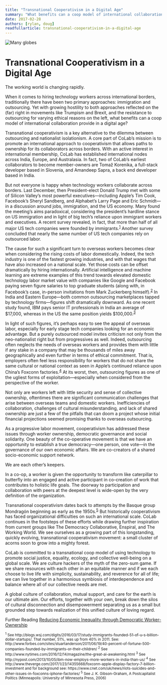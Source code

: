 ```yaml
---
title: "Transnational Cooperativism in a Digital Age"
summary: "What benefits can a coop model of international collaboration provide in a digital age?"
date: 2017-02-28
authors: [rylan, doug]
readfullarticle: transnational-cooperativism-in-a-digital-age
---
```

<img src="/assets/img/blog/transnational-cooperativism.png" class="center-element" alt="Many globes" />

# Transnational Cooperativism in a Digital Age

The working world is changing rapidly.

When it comes to hiring technology workers across international borders, traditionally there have been two primary approaches: immigration and outsourcing. Yet with growing hostility to both approaches reflected on the (far) right in movements like Trumpism and Brexit, and the resistance to outsourcing for varying ethical reasons on the left, what benefits can a coop model of international collaboration provide in a digital age?

Transnational cooperativism is a key alternative to the dilemma between outsourcing and nationalist isolationism. A core part of CoLab’s mission is to promote an international approach to cooperativism that allows paths to ownership for its collaborators across borders. With an active interest in international membership, CoLab has established international nodes across India, Europe, and Australasia. In fact, two of CoLab’s earliest collaborators to become member-owners are Tomaž Korenika, a full-stack developer based in Slovenia, and Amandeep Sapra, a back end developer based in India. 

But not everyone is happy when technology workers collaborate across borders. Last December, then President-elect Donald Trump met with some of Silicon Valley’s most powerful executives—including Apple’s Tim Cook, Facebook’s Sheryl Sandberg, and Alphabet’s Larry Page and Eric Schmidt—in a discussion around jobs, immigration, and the US economy. Many found the meeting’s aims paradoxical, considering the president’s hardline stance on US immigration and in light of big tech’s reliance upon immigrant workers and executives. A recent survey revealed, in fact, that more than half of all major US tech companies were founded by immigrants.<sup><a href="#cite1">1</a></sup> Another survey concluded that nearly the same number of US tech companies rely on outsourced labor.

The cause for such a significant turn to overseas workers becomes clear when considering the rising costs of labor domestically. Indeed, the tech industry is one of the fastest growing industries, and with that wages that have also increased on a national scale. Yet those costs can be offset dramatically by hiring internationally. Artificial intelligence and machine learning are extreme examples of this trend towards elevated domestic technology labor market value with companies like Google and Facebook paying seven figure salaries to top graduate students (along with, in Facebook’s case, in-person invitations from Mark Zuckerberg himself).<sup><a href="#cite2">2</a></sup> In India and Eastern Europe—both common outsourcing marketplaces tapped by technology firms—figures shift dramatically downward. As one recent study found, IBM pays senior IT professionals in India an average of $17,000, whereas in the US the same position yields $100,000.<sup><a href="#cite3">3</a></sup>

In light of such figures, it’s perhaps easy to see the appeal of overseas labor, especially for early stage tech companies looking for an economic advantage. But a purely outsourced model invites criticism not only from the neo-nationalist right but from progressives as well. Indeed, outsourcing often neglects the needs of overseas workers and provides them with little if any stake in a company that may be thousands of miles away geographically and even further in terms of ethical commitment. That is, employers often feel less responsibility for workers that do not share the same cultural or national context as seen in Apple’s continued reliance upon China’s Foxconn factories.<sup><a href="#cite4">4</a></sup> At its worst, then, outsourcing figures as one of the ugliest forms of exploitation—especially when considered from the perspective of the worker. 

Not only are workers left with little security and sense of collective ownership, oftentimes there are significant communication challenges that arise between overseas teams and domestic workers. Inefficiencies of collaboration, challenges of cultural misunderstanding, and lack of shared ownership are just a few of the pitfalls that can doom a project whose initial financial projections seemed promising thanks to overseas outsourcing.

As a progressive labor movement, cooperativism has addressed these issues through worker ownership, democratic governance and social solidarity.  One beauty of the co-operative movement is that we have an opportunity to establish a true democracy—one person, one vote—in the governance of our own economic affairs. We are co-creators of a shared socio-economic support network. 

We are each other’s keepers.

In a co-op, a worker is given the opportunity to transform like caterpillar to butterfly into an engaged and active participant in co-creation of work that contributes to holistic life goals. The doorway to participation and collaboration with peers at the deepest level is wide-open by the very definition of the organization. 

Transnational cooperativism dates back to attempts by the Basque group Mondragón beginning as early as the 1950s.<sup><a href="#cite5">5</a></sup> But historically cooperativism has faced organizational difficulties on such an international scale. CoLab continues in the footsteps of these efforts while drawing further inspiration from current groups like The Democracy Collaborative, Enspiral, and The Working World. We see ourselves as a growing part of this longstanding, quickly evolving, transnational cooperativism movement:  a small cluster of acorns soon to grow into a mighty forest.

CoLab is committed to a transnational coop model of using technology to promote social justice, equality, ecology, and collective well-being on a global scale.  We are culture hackers of the myth of the zero-sum game.  If we share resources with each other in an equitable manner and if we each choose to live life with simplicity, sustainability, and reverence for all of life; we can live together in a harmonious symbiosis of interdependence and balance where all of our collective needs are met.   

A global culture of collaboration, mutual support, and care for the earth is our ultimate aim. Our efforts, together with your own, break down the silos of cultural disconnection and disempowerment separating us as a small but grounded step towards realization of this unified culture of loving regard.  

Further Reading
[Reducing Economic Inequality through Democratic Worker-Ownership](https://tcf.org/content/report/reducing-economic-inequality-democratic-worker-ownership/)

<small>
  <sup id="cite1">1</sup> See http://blogs.wsj.com/digits/2016/03/17/study-immigrants-founded-51-of-u-s-billion-dollar-startups/. That number, 51%, was up from 40% in 2011. See: http://www.forbes.com/sites/stuartanderson/2011/06/19/40-percent-of-fortune-500-companies-founded-by-immigrants-or-their-children/
</small>

<small>
  <sup id="cite2">2</sup> See http://www.nytimes.com/2016/12/14/magazine/the-great-ai-awakening.html
</small>

<small>
  <sup id="cite3">3</sup> See http://nypost.com/2013/10/05/ibm-now-employs-more-workers-in-india-than-us/
</small>

<small>
  <sup id="cite4">4</sup> See http://www.theverge.com/2017/1/23/14355668/foxconn-apple-display-factory-7-billion-investment and for background see: https://www.cnet.com/uk/news/riots-suicides-and-other-issues-in-foxconns-iphone-factories/
</small>

<small>
  <sup id="cite5">5</sup> See J. K. Gibson-Graham, A Postcapitalist Politics (Minneapolis: University of Minnesota Press, 2006)
</small>